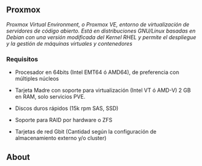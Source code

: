 ## Proxmox

*_Proxmox Virtual Environment, o Proxmox VE, entorno de virtualización de servidores de código abierto. Está en distribuciones GNU/Linux basadas en Debian con una versión modificada del Kernel RHEL y permite el despliegue y la gestión de máquinas virtuales y contenedores_*

### Requisitos

* Procesador en 64bits (Intel EMT64 ó AMD64), de preferencia con múltiples núcleos

* Tarjeta Madre con soporte para virtualización (Intel VT ó AMD-V) 2 GB en RAM, solo servicios PVE.
    
* Discos duros rápidos (15k rpm SAS, SSD)
    
* Soporte para RAID por hardware o ZFS
    
* Tarjetas de red Gbit (Cantidad según la configuración de almacenamiento externo y/o cluster)

## About